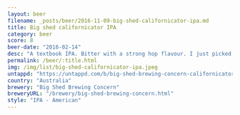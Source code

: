 ```yaml
---
layout: beer
filename: _posts/beer/2016-11-09-big-shed-californicator-ipa.md
title: Big shed californicator IPA
category: beer
score: 8
beer-date: "2016-02-14"
desc: "A textbook IPA. Bitter with a strong hop flavour. I just picked it because of the bears having sex on the label"
permalink: /beer/:title.html
img: /img/list/big-shed-californicator-ipa.jpeg
untappd: "https://untappd.com/b/big-shed-brewing-concern-californicator-ipa/950413"
country: "Australia"
brewery: "Big Shed Brewing Concern"
breweryURL: "/brewery/big-shed-brewing-concern.html"
style: "IPA - American"
---
```


